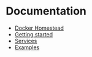 Documentation
=============

* [Docker Homestead](../README.md)
* [Getting started](quick-start.md)
* [Services](services.md)
* [Examples](examples.md)